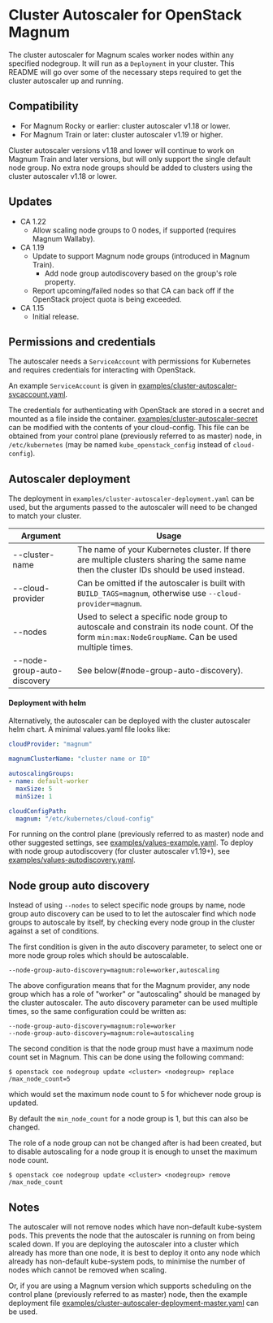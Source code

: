 <!--TODO: Remove "previously referred to as master" references from this doc once this terminology is fully removed from k8s-->
# Cluster Autoscaler for OpenStack Magnum
The cluster autoscaler for Magnum scales worker nodes within any
specified nodegroup. It will run as a `Deployment` in your cluster.
This README will go over some of the necessary steps required to get
the cluster autoscaler up and running.

## Compatibility

* For Magnum Rocky or earlier: cluster autoscaler v1.18 or lower.
* For Magnum Train or later: cluster autoscaler v1.19 or higher.

Cluster autoscaler versions v1.18 and lower will continue to work on Magnum Train and later versions,
but will only support the single default node group. No extra node groups should be added to clusters
using the cluster autoscaler v1.18 or lower.

## Updates

* CA 1.22
  * Allow scaling node groups to 0 nodes, if supported (requires Magnum Wallaby).
* CA 1.19
  * Update to support Magnum node groups (introduced in Magnum Train).
    * Add node group autodiscovery based on the group's role property.
  * Report upcoming/failed nodes so that CA can back off if the OpenStack project quota is being exceeded.
* CA 1.15
  * Initial release.

## Permissions and credentials

The autoscaler needs a `ServiceAccount` with permissions for Kubernetes and
requires credentials for interacting with OpenStack.

An example `ServiceAccount` is given in [examples/cluster-autoscaler-svcaccount.yaml](examples/cluster-autoscaler-svcaccount.yaml).

The credentials for authenticating with OpenStack are stored in a secret and
mounted as a file inside the container. [examples/cluster-autoscaler-secret](examples/cluster-autoscaler-secret.yaml)
can be modified with the contents of your cloud-config. This file can be obtained from your control plane (previously referred to as master) node,
in `/etc/kubernetes` (may be named `kube_openstack_config` instead of `cloud-config`).

## Autoscaler deployment

The deployment in `examples/cluster-autoscaler-deployment.yaml` can be used,
but the arguments passed to the autoscaler will need to be changed
to match your cluster.

| Argument                    | Usage                                                                                                                                            |
|-----------------------------|--------------------------------------------------------------------------------------------------------------------------------------------------|
| --cluster-name              | The name of your Kubernetes cluster. If there are multiple clusters sharing the same name then the cluster IDs should be used instead.           |
| --cloud-provider            | Can be omitted if the autoscaler is built with `BUILD_TAGS=magnum`, otherwise use `--cloud-provider=magnum`.                                     |
| --nodes                     | Used to select a specific node group to autoscale and constrain its node count. Of the form `min:max:NodeGroupName`. Can be used multiple times. |
| --node-group-auto-discovery | See below(#node-group-auto-discovery).                                                                                                                                       |

#### Deployment with helm

Alternatively, the autoscaler can be deployed with the cluster autoscaler helm chart.
A minimal values.yaml file looks like:

```yaml
cloudProvider: "magnum"

magnumClusterName: "cluster name or ID"

autoscalingGroups:
- name: default-worker
  maxSize: 5
  minSize: 1

cloudConfigPath:
  magnum: "/etc/kubernetes/cloud-config"
```

For running on the control plane (previously referred to as master) node and other suggested settings, see
[examples/values-example.yaml](examples/values-example.yaml).
To deploy with node group autodiscovery (for cluster autoscaler v1.19+), see
[examples/values-autodiscovery.yaml](examples/values-autodiscovery.yaml).


## Node group auto discovery

Instead of using `--nodes` to select specific node groups by name,
node group auto discovery can be used to to let the autoscaler find which node groups
to autoscale by itself, by checking every node group in the cluster against a set of conditions.

The first condition is given in the auto discovery parameter,
to select one or more node group roles which should be autoscalable.

```
--node-group-auto-discovery=magnum:role=worker,autoscaling
```

The above configuration means that for the Magnum provider, any node group which
has a role of "worker" or "autoscaling" should be managed by the cluster autoscaler.
The auto discovery parameter can be used multiple times, so the same configuration could be written as:

```
--node-group-auto-discovery=magnum:role=worker
--node-group-auto-discovery=magnum:role=autoscaling
```

The second condition is that the node group must have a maximum node count set in Magnum.
This can be done using the following command:

```
$ openstack coe nodegroup update <cluster> <nodegroup> replace /max_node_count=5
```

which would set the maximum node count to 5 for whichever node group is updated.

By default the `min_node_count` for a node group is 1, but this can also be changed.

The role of a node group can not be changed after is had been created, but to disable autoscaling
for a node group it is enough to unset the maximum node count.

```
$ openstack coe nodegroup update <cluster> <nodegroup> remove /max_node_count
```

## Notes

The autoscaler will not remove nodes which have non-default kube-system pods.
This prevents the node that the autoscaler is running on from being scaled down.
If you are deploying the autoscaler into a cluster which already has more than one node,
it is best to deploy it onto any node which already has non-default kube-system pods,
to minimise the number of nodes which cannot be removed when scaling.

Or, if you are using a Magnum version which supports scheduling on the control plane (previously referred to as master) node, then
the example deployment file
[examples/cluster-autoscaler-deployment-master.yaml](examples/cluster-autoscaler-deployment-control-plane.yaml)
can be used.
